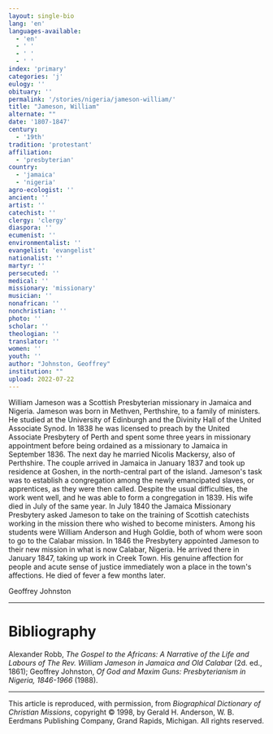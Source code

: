 ```yaml
---
layout: single-bio
lang: 'en'
languages-available:
  - 'en'
  - ' '
  - ' '
  - ' '
index: 'primary'
categories: 'j'
eulogy: ''
obituary: ''
permalink: '/stories/nigeria/jameson-william/'
title: "Jameson, William"
alternate: ""
date: '1807-1847'
century:
  - '19th'
tradition: 'protestant'
affiliation:
  - 'presbyterian'
country:
  - 'jamaica'
  - 'nigeria'
agro-ecologist: ''
ancient: ''
artist: ''
catechist: ''
clergy: 'clergy'
diaspora: ''
ecumenist: ''
environmentalist: ''
evangelist: 'evangelist'
nationalist: ''
martyr: ''
persecuted: ''
medical: ''
missionary: 'missionary'
musician: ''
nonafrican: ''
nonchristian: ''
photo: ''
scholar: ''
theologian: ''
translator: ''
women: ''
youth: ''
author: "Johnston, Geoffrey"
institution: ""
upload: 2022-07-22
---
```




William Jameson was a Scottish Presbyterian missionary in Jamaica and Nigeria. Jameson was born in Methven, Perthshire, to a family of ministers. He studied at the University of Edinburgh and the Divinity Hall of the United Associate Synod. In 1838 he was licensed to preach by the United Associate Presbytery of Perth and spent some three years in missionary appointment before being ordained as a missionary to Jamaica in September 1836. The next day he married Nicolis Mackersy, also of Perthshire. The couple arrived in Jamaica in January 1837 and took up residence at Goshen, in the north-central part of the island. Jameson's task was to establish a congregation among the newly emancipated slaves, or apprentices, as they were then called. Despite the usual difficulties, the work went well, and he was able to form a congregation in 1839. His wife died in July of the same year. In July 1840 the Jamaica Missionary Presbytery asked Jameson to take on the training of Scottish catechists working in the mission there who wished to become ministers. Among his students were William Anderson and Hugh Goldie, both of whom were soon to go to the Calabar mission. In 1846 the Presbytery appointed Jameson to their new mission in what is now Calabar, Nigeria. He arrived there in January 1847, taking up work in Creek Town. His genuine affection for people and acute sense of justice immediately won a place in the town's affections. He died of fever a few months later.

Geoffrey Johnston

---

# Bibliography

Alexander Robb, *The Gospel to the Africans: A Narrative of the Life and Labours of The Rev. William Jameson in Jamaica and Old Calabar* (2d. ed., 1861); Geoffrey Johnston, *Of God and Maxim Guns: Presbyterianism in Nigeria, 1846-1966* (1988).

---

This article is reproduced, with permission, from *Biographical Dictionary of Christian Missions*, copyright © 1998, by Gerald H. Anderson, W. B. Eerdmans Publishing Company, Grand Rapids, Michigan. All rights reserved.
